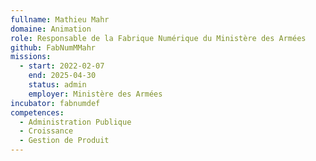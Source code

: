 ```yaml
---
fullname: Mathieu Mahr
domaine: Animation
role: Responsable de la Fabrique Numérique du Ministère des Armées
github: FabNumMMahr
missions:
  - start: 2022-02-07
    end: 2025-04-30
    status: admin
    employer: Ministère des Armées
incubator: fabnumdef
competences:
  - Administration Publique
  - Croissance
  - Gestion de Produit
---
```

